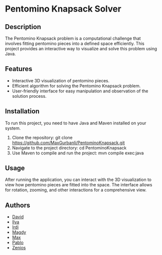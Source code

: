 # Pentomino Knapsack Solver

## Description

The Pentomino Knapsack problem is a computational challenge that involves fitting pentomino pieces into a defined space efficiently. This project provides an interactive way to visualize and solve this problem using Java.

## Features

- Interactive 3D visualization of pentomino pieces.
- Efficient algorithm for solving the Pentomino Knapsack problem.
- User-friendly interface for easy manipulation and observation of the solution process.

## Installation

To run this project, you need to have Java and Maven installed on your system.

1. Clone the repository:
   git clone https://github.com/MaxGurbanli/PentominoKnapsack.git
2. Navigate to the project directory:
   cd PentominoKnapsack
3. Use Maven to compile and run the project:
   mvn compile exec:java

## Usage

After running the application, you can interact with the 3D visualization to view how pentomino pieces are fitted into the space. The interface allows for rotation, zooming, and other interactions for a comprehensive view.

## Authors

* [David](https://gitlab.maastrichtuniversity.nl/I6350383)
* [Ilya](https://gitlab.maastrichtuniversity.nl/I6364930)
* [Irdi](https://gitlab.maastrichtuniversity.nl/I6350932)
* [Magdy](https://gitlab.maastrichtuniversity.nl/I6362437)
* [Max](https://gitlab.maastrichtuniversity.nl/I6342075)
* [Pablo](https://gitlab.maastrichtuniversity.nl/I6343451)
* [Zenios](https://gitlab.maastrichtuniversity.nl/I6365033)
